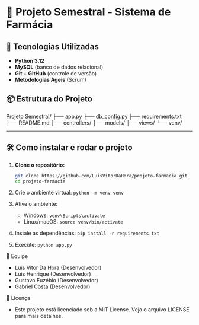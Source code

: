 # 💊 Projeto Semestral - Sistema de Farmácia

## 🚀 Tecnologias Utilizadas
- **Python 3.12**
- **MySQL** (banco de dados relacional)
- **Git + GitHub** (controle de versão)
- **Metodologias Ágeis** (Scrum)

## 📦 Estrutura do Projeto
Projeto Semestral/ ├── app.py ├── db_config.py ├── requirements.txt ├── README.md ├── controllers/ ├── models/ ├── views/ └── venv/

---

## 🛠️ Como instalar e rodar o projeto

1. **Clone o repositório:**
   ```bash
   git clone https://github.com/LuisVitorDaHora/projeto-farmacia.git
   cd projeto-farmacia

2. Crie o ambiente virtual:
   `python -m venv venv`

3. Ative o ambiente:
   - Windows: `venv\Scripts\activate`
   - Linux/macOS: `source venv/bin/activate`

4. Instale as dependências:
   `pip install -r requirements.txt`

5. Execute:
   `python app.py`

👥 Equipe
- Luis Vitor Da Hora (Desenvolvedor)
- Luis Henrique (Desenvolvedor)
- Gustavo Euzébio (Desenvolvedor)
- Gabriel Costa (Desenvolvedor)

📄 Licença
- Este projeto está licenciado sob a MIT License. Veja o arquivo LICENSE para mais detalhes.
  
